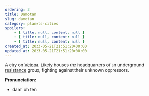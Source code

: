 ```yaml
---
ordering: 3
title: Damotan
slug: damotan
category: planets-cities
spoilers:
    - { title: null, content: null }
    - { title: null, content: null }
    - { title: null, content: null }
created_at: 2023-05-21T21:51:20+00:00
updated_at: 2023-05-21T21:51:20+00:00
---
```

A city on [Velopa](/category/planets-cities/velopa). Likely houses the headquarters of an underground [resistance](/category/culture-history/resistance) group, fighting against their unknown oppressors.

**Pronunciation:**
- dam’ oh ten
